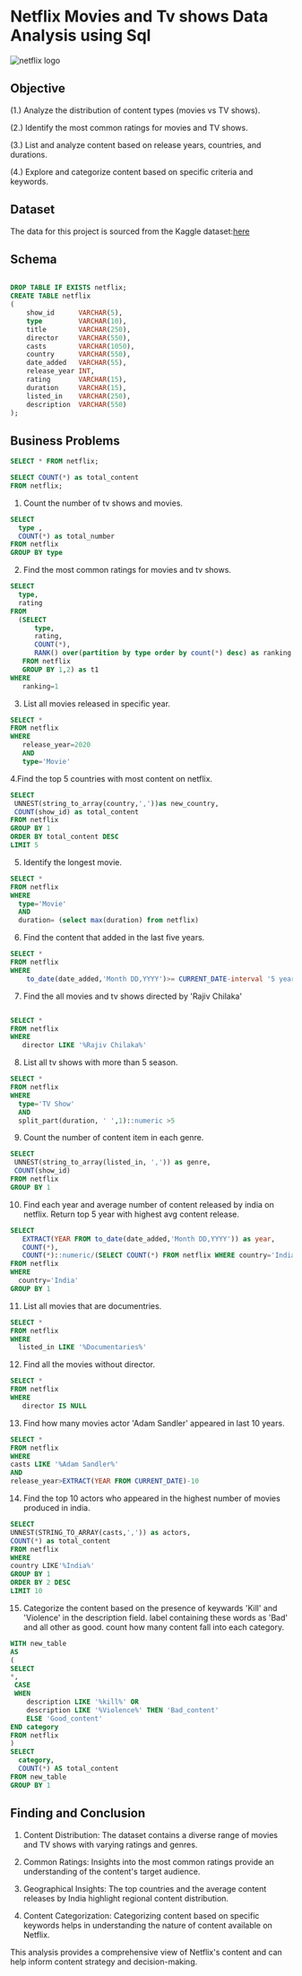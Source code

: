 # Netflix Movies and Tv shows Data Analysis using Sql
![netflix logo](https://github.com/Ojaswini22/Netflix-Data-Analysis/blob/main/580b57fcd9996e24bc43c529.png)
## Objective
(1.) Analyze the distribution of content types (movies vs TV shows).

(2.) Identify the most common ratings for movies and TV shows.

(3.) List and analyze content based on release years, countries, and durations.

(4.) Explore and categorize content based on specific criteria and keywords.

## Dataset

The data for this project is sourced from the Kaggle dataset:[here](https://www.kaggle.com/datasets/shivamb/netflix-shows)

## Schema

```sql

DROP TABLE IF EXISTS netflix;
CREATE TABLE netflix
(
    show_id      VARCHAR(5),
    type         VARCHAR(10),
    title        VARCHAR(250),
    director     VARCHAR(550),
    casts        VARCHAR(1050),
    country      VARCHAR(550),
    date_added   VARCHAR(55),
    release_year INT,
    rating       VARCHAR(15),
    duration     VARCHAR(15),
    listed_in    VARCHAR(250),
    description  VARCHAR(550)
);
```
## Business Problems

```sql
SELECT * FROM netflix;

SELECT COUNT(*) as total_content
FROM netflix;
```
1. Count the number of tv shows and movies.

```sql
SELECT 
  type ,
  COUNT(*) as total_number
FROM netflix
GROUP BY type
```
2. Find the most common ratings for movies and tv shows.
```sql
SELECT
  type,
  rating
FROM
  (SELECT
      type,
      rating,
      COUNT(*),
      RANK() over(partition by type order by count(*) desc) as ranking
   FROM netflix
   GROUP BY 1,2) as t1
WHERE
   ranking=1
```

3. List all movies released in specific year.

```sql
SELECT *
FROM netflix
WHERE 
   release_year=2020
   AND
   type='Movie'
```
4.Find the top 5 countries with most content on netflix.

```sql
SELECT 
 UNNEST(string_to_array(country,','))as new_country,
 COUNT(show_id) as total_content
FROM netflix
GROUP BY 1
ORDER BY total_content DESC
LIMIT 5
```

5. Identify the longest movie.

```sql
SELECT *
FROM netflix
WHERE
  type='Movie'
  AND
  duration= (select max(duration) from netflix)
  ```

6. Find the content that added in the last five years.

```sql
SELECT *
FROM netflix
WHERE
    to_date(date_added,'Month DD,YYYY')>= CURRENT_DATE-interval '5 years'
```

7. Find the all movies and tv shows directed by 'Rajiv Chilaka'

```sql

SELECT *
FROM netflix
WHERE
   director LIKE '%Rajiv Chilaka%'
   ```

8. List all tv shows with more than 5 season.

```sql
SELECT *
FROM netflix
WHERE
  type='TV Show'
  AND
  split_part(duration, ' ',1)::numeric >5
  ```

9. Count the number of content item in each genre.
```sql
SELECT 
 UNNEST(string_to_array(listed_in, ',')) as genre,
 COUNT(show_id)
FROM netflix
GROUP BY 1
```
10. Find each year and average number of  content released by india on netflix. Return top 5 year with highest avg content release.

```sql
SELECT 
   EXTRACT(YEAR FROM to_date(date_added,'Month DD,YYYY')) as year,
   COUNT(*),
   COUNT(*)::numeric/(SELECT COUNT(*) FROM netflix WHERE country='India')::numeric*100
FROM netflix
WHERE
  country='India'
GROUP BY 1
```
11. List all movies that are documentries.
```sql
SELECT *
FROM netflix
WHERE
  listed_in LIKE '%Documentaries%'
```
12. Find all the movies without director.
```sql
SELECT *
FROM netflix
WHERE
   director IS NULL
```
13. Find how many movies actor 'Adam Sandler' appeared in last 10 years.
```sql
SELECT *
FROM netflix
WHERE 
casts LIKE '%Adam Sandler%'
AND
release_year>EXTRACT(YEAR FROM CURRENT_DATE)-10
```
14. Find the top 10 actors who appeared in the highest number of  movies produced in india.
```sql
SELECT 
UNNEST(STRING_TO_ARRAY(casts,',')) as actors,
COUNT(*) as total_content
FROM netflix
WHERE
country LIKE'%India%'
GROUP BY 1
ORDER BY 2 DESC
LIMIT 10
```
15. Categorize the content based on the presence of keywards 'Kill' and 'Violence' in the description field. 
    label containing these words as 'Bad' and all other as good. count how many content fall into each category.
```sql
WITH new_table
AS
(
SELECT
*,
 CASE
 WHEN 
    description LIKE '%kill%' OR
    description LIKE '%Violence%' THEN 'Bad_content'
    ELSE 'Good_content'
END category
FROM netflix
)
SELECT
  category,
  COUNT(*) AS total_content
FROM new_table
GROUP BY 1
```
## Finding and Conclusion

1. Content Distribution: The dataset contains a diverse range of movies and TV shows with varying ratings and genres.

2. Common Ratings: Insights into the most common ratings provide an understanding of the content's target audience.

3. Geographical Insights: The top countries and the average content releases by India highlight regional content distribution.

4. Content Categorization: Categorizing content based on specific keywords helps in understanding the nature of content available on Netflix.

This analysis provides a comprehensive view of Netflix's content and can help inform content strategy and decision-making.


